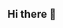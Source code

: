 ## Hi there 👋

<!--
**Miguelscala3b/miguelscala3b**

- Estou estudando na Alura
- Estou me desenvolvendo na linguagem JavaScript
- Utilizo esse espaço para minha organização e compartilhamento dos meus projetos desenvolvidos
- Para me contatar envie email para 0000108271589XSP@al.educacao.sp.gov.br

